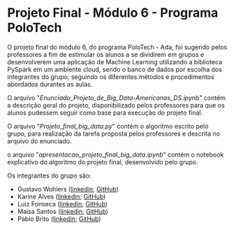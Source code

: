 # Projeto Final - Módulo 6 - Programa PoloTech

O projeto final do módulo 6, do programa PoloTech - Ada, foi sugerido pelos professores a fim de estimular os alunos a se dividirem em grupos e desenvolverem uma aplicação de Machine Learning utilizando a biblioteca PySpark em um ambiente cloud, sendo o banco de dados por escolha dos integrantes do grupo, seguindo os diferentes métodos e procedimentos abordados durantes as aulas.

O arquivo "_Enunciado_Projeto_de_Big_Data-Americanas_DS.ipynb_" contém a descrição geral do projeto, disponibilizado pelos professores para que os alunos pudessem seguir como base para execução do projeto final.

O arquivo "_Projeto_final_big_data.py_" contém o algoritmo escrito pelo grupo, para realização da tarefa proposta pelos professores e descrita no arquivo do enunciado.

o arquivo "_apresentacao_projeto_final_big_data.ipynb_" contém o notebook explicativo do algoritmo do projeto final, desenvolvido pelo grupo.

Os integrantes do grupo são:

- Gustavo Wohlers ([linkedin](https://www.linkedin.com/in/gustavo-wohlers-6689b6213/); [GitHub](https://github.com/GustavoWohlers))
- Karine Alves ([linkedin](https://www.linkedin.com/in/almeida-karine/); [GitHub](https://github.com/karibeam))
- Luiz Fonseca ([linkedin](https://www.linkedin.com/in/luizfsf/); [GitHub](https://github.com/Luizfelz))
- Maísa Santos ([linkedin](https://www.linkedin.com/in/maisalauriane/); [GitHub](https://github.com/MaisaLauriane))
- Pablo Brito ([linkedin](https://www.linkedin.com/in/pablo-brito-/); [GitHub](https://github.com/pabloxD13))
